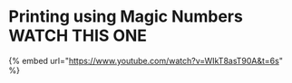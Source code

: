 # Printing using Magic Numbers WATCH THIS ONE

{% embed url="https://www.youtube.com/watch?v=WIkT8asT90A&t=6s" %}



